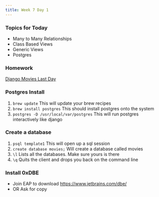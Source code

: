 ```yaml
---
title: Week 7 Day 1
---
```


### Topics for Today
* Many to Many Relationships
* Class Based Views
* Generic Views
* Postgres

### Homework
[Django Movies Last Day](https://github.com/tiy-lv-python-2015-06/django-movies)

### Postgres Install
1. ```brew update``` This will update your brew recipes
2. ```brew install postgres``` This should install postgres onto the system
3. ```postgres -D /usr/local/var/postgres``` This will run postgres interactively like django

### Create a database
1. ```psql template1``` This will open up a sql session
2. ```create database movies;``` Will create a database called movies
3. ```\l``` Lists all the databases.  Make sure yours is there
4. ```\q``` Quits the client and drops you back on the command line

### Install 0xDBE
* Join EAP to download https://www.jetbrains.com/dbe/
* OR Ask for copy
